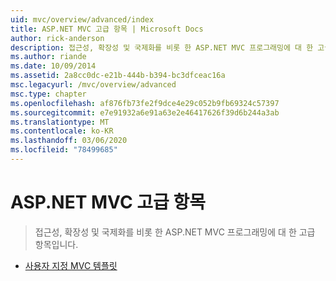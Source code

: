 ```yaml
---
uid: mvc/overview/advanced/index
title: ASP.NET MVC 고급 항목 | Microsoft Docs
author: rick-anderson
description: 접근성, 확장성 및 국제화를 비롯 한 ASP.NET MVC 프로그래밍에 대 한 고급 항목입니다.
ms.author: riande
ms.date: 10/09/2014
ms.assetid: 2a8cc0dc-e21b-444b-b394-bc3dfceac16a
msc.legacyurl: /mvc/overview/advanced
msc.type: chapter
ms.openlocfilehash: af876fb73fe2f9dce4e29c052b9fb69324c57397
ms.sourcegitcommit: e7e91932a6e91a63e2e46417626f39d6b244a3ab
ms.translationtype: MT
ms.contentlocale: ko-KR
ms.lasthandoff: 03/06/2020
ms.locfileid: "78499685"
---
```

# <a name="aspnet-mvc-advanced-topics"></a>ASP.NET MVC 고급 항목

> 접근성, 확장성 및 국제화를 비롯 한 ASP.NET MVC 프로그래밍에 대 한 고급 항목입니다.

- [사용자 지정 MVC 템플릿](custom-mvc-templates.md)
